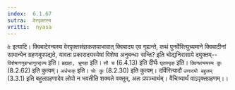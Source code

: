 ```yaml
---
index:  6.1.67
sutra:  वेरपृक्तस्य
vritti:  nyasa
---
```


`वेः` इत्यादि। क्विबादेरन्यस्य वेरपृक्तसंज्ञकसयाभावात् क्विबादय एव गृह्यन्ते, कथं पुनर्वेरित्युच्यमाने क्विबादीनां सामान्येन ग्रहणमुपपद्यते, यावता प्रकारादयस्येषां विशेषा अनुबन्धाः सन्ति? इति चोद्यनिरासाये दमुक्तम्--`विशेषाननुबन्धानुत्सृज्य` इति। `ब्रह्यहा, भ्रूणहा` इति। `सौ च` (6.4.13) इति दीर्घः `घृतस्पृक्` इति। `क्विन्प्रत्ययस्य कुः` (8.2.62) इति कुत्वम्। `अर्धभाक्`
इति। `चोः कुः` (8.2.30) इति कुत्वम्।
दर्विरित्यादौ `उणादयो बहुलम्` (3.3.1) इति बहुलग्रहणादेव लोपो न भवतीति शक्यते वक्तुम्, अतः प्रपञ्चार्थम्। वैचित्र्यार्थं वाऽपृक्तग्रहणम्।।

